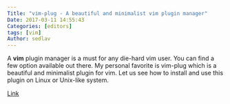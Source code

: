 ```yaml
---
Title: "vim-plug - A beautiful and minimalist vim plugin manager"
Date: 2017-03-11 14:55:43
Categories: [editors]
tags: [vim]
Author: sedlav
---
```


A **vim** plugin manager is a must for any die-hard vim user. You can find a few option available out there. My personal favorite is vim-plug which is a beautiful and minimalist plugin for vim. Let us see how to install and use this plugin on Linux or Unix-like system.

[Link](https://www.cyberciti.biz/programming/vim-plug-a-beautiful-and-minimalist-vim-plugin-manager-for-unix-and-linux-users/)
